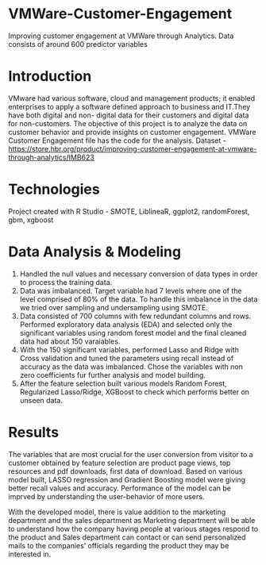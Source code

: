 # VMWare-Customer-Engagement
Improving customer engagement at VMWare through Analytics. Data consists of around 600 predictor variables

# Introduction
VMware had various software, cloud and management products; it enabled enterprises to apply a software defined approach to business and IT.They have both digital and non- digital data for their customers and digital data for non-customers. The objective of this project is to analyze the data on customer behavior and provide insights on customer engagement. VMWare Customer Engagement file has the code for the analysis. Dataset - https://store.hbr.org/product/improving-customer-engagement-at-vmware-through-analytics/IMB623

# Technologies
Project created with R Studio - SMOTE, LiblineaR, ggplot2, randomForest, gbm, xgboost

# Data Analysis & Modeling
1) Handled the null values and necessary conversion of data types in order to process the training data.
2) Data was imbalanced. Target variable had 7 levels where one of the level comprised of 80% of the data. To handle this imbalance in the data we tried over sampling and undersampling using SMOTE. 
3) Data consisted of 700 columns with few redundant columns and rows. Performed exploratory data analysis (EDA) and selected only the significant variables using random forest model and the final cleaned data had about 150 varaiables.
4) With the 150 significant variables, performed Lasso and Ridge with Cross validation and tuned the parameters using recall instead of accuracy as the data was imbalanced. Chose the variables with non zero coefficients fur further analysis and model building.
5) After the feature selection  built various models Random Forest, Regularized Lasso/Ridge, XGBoost to check which performs better on unseen data.

# Results
The variables that are most crucial for the user conversion from visitor to a customer obtained by feature selection are product page views, top resources and pdf downloads, first data of download. Based on various model built, LASSO regression and Gradient Boosting model were giving better recall values and accuracy. Performance of the model can be imprved by understanding the user-behavior of more users. 

With the developed model, there is value addition to the marketing department and the sales department as Marketing department will be able to understand how the company having people at various stages respond to the product and Sales department can contact or can send personalized mails to the companies’ officials regarding the product they may be interested in.
